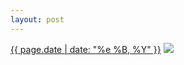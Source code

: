 ```yaml
---
layout: post
---
```


<p>
  <time><a href="/397">{{ page.date | date: "%e %B, %Y" }}</a></time>
  <a href="/397"><img src="{{ site.assets_url }}/397.jpg"/></a>
</p>
